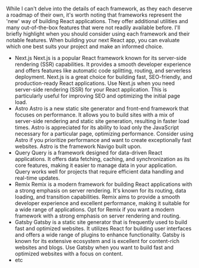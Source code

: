 While I can't delve into the details of each framework, as they each deserve a roadmap of their own, it's worth noting that frameworks represent the 'new' way of building React applications. They offer additional utilities and many out-of-the-box features that were not readily available before. I'll briefly highlight when you should consider using each framework and their notable features. When building your next React app, you can evaluate which one best suits your project and make an informed choice.
* Next.js
	Next.js is a popular React framework known for its server-side rendering (SSR) capabilities. It provides a smooth developer experience and offers features like automatic code splitting, routing, and serverless deployment. Next.js is a great choice for building fast, SEO-friendly, and production-ready React applications.
	Use Next.js when you need server-side rendering (SSR) for your React application. This is particularly useful for improving SEO and optimizing the initial page load.
* Astro
	Astro is a new static site generator and front-end framework that focuses on performance. It allows you to build sites with a mix of server-side rendering and static site generation, resulting in faster load times. Astro is appreciated for its ability to load only the JavaScript necessary for a particular page, optimizing performance. Consider using Astro if you prioritize performance and want to create exceptionally fast websites. Astro is the framework Navigo built upon.
* Query
	Query is a framework designed for data-driven React applications. It offers data fetching, caching, and synchronization as its core features, making it easier to manage data in your application. Query works well for projects that require efficient data handling and real-time updates.
* Remix
	Remix is a modern framework for building React applications with a strong emphasis on server rendering. It's known for its routing, data loading, and transition capabilities. Remix aims to provide a smooth developer experience and excellent performance, making it suitable for a wide range of applications. Opt for Remix if you want a modern framework with a strong emphasis on server rendering and routing.
* Gatsby
	Gatsby is a static site generator that is frequently used to build fast and optimized websites. It utilizes React for building user interfaces and offers a wide range of plugins to enhance functionality. Gatsby is known for its extensive ecosystem and is excellent for content-rich websites and blogs. Use Gatsby when you want to build fast and optimized websites with a focus on content.
* etc